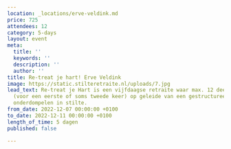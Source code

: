 ```yaml
---
location: _locations/erve-veldink.md
price: 725
attendees: 12
category: 5-days
layout: event
meta:
  title: ''
  keywords: ''
  description: ''
  author: ''
title: Re-treat je hart! Erve Veldink
image: https://static.stilteretraite.nl/uploads/7.jpg
lead_text: Re-treat je Hart is een vijfdaagse retraite waar max. 12 deelnemers zich
  (voor een eerste of soms tweede keer) op geleide van een gestructureerd dagprogramma
  onderdompelen in stilte.
from_date: 2022-12-07 00:00:00 +0100
to_date: 2022-12-11 00:00:00 +0100
length_of_time: 5 dagen
published: false

---
```

